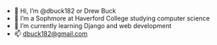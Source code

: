 - 👋 Hi, I’m @dbuck182 or Drew Buck
- 👀 I’m a Sophmore at Haverford College studying computer science
- 🌱 I’m currently learning Django and web development
- 📫 dbuck182@gmail.com

<!---
dbuck182/dbuck182 is a ✨ special ✨ repository because its `README.md` (this file) appears on your GitHub profile.
You can click the Preview link to take a look at your changes.
--->
